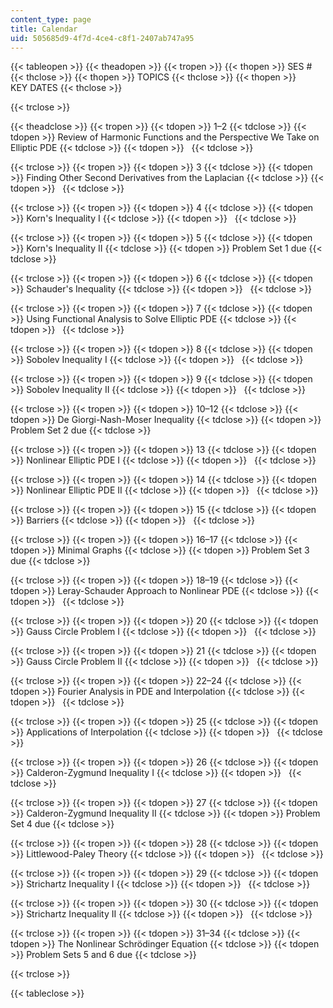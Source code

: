 ```yaml
---
content_type: page
title: Calendar
uid: 505685d9-4f7d-4ce4-c8f1-2407ab747a95
---
```


{{< tableopen >}}
{{< theadopen >}}
{{< tropen >}}
{{< thopen >}}
SES #
{{< thclose >}}
{{< thopen >}}
TOPICS
{{< thclose >}}
{{< thopen >}}
KEY DATES
{{< thclose >}}

{{< trclose >}}

{{< theadclose >}}
{{< tropen >}}
{{< tdopen >}}
1–2
{{< tdclose >}}
{{< tdopen >}}
Review of Harmonic Functions and the Perspective We Take on Elliptic PDE
{{< tdclose >}}
{{< tdopen >}}
 
{{< tdclose >}}

{{< trclose >}}
{{< tropen >}}
{{< tdopen >}}
3
{{< tdclose >}}
{{< tdopen >}}
Finding Other Second Derivatives from the Laplacian
{{< tdclose >}}
{{< tdopen >}}
 
{{< tdclose >}}

{{< trclose >}}
{{< tropen >}}
{{< tdopen >}}
4
{{< tdclose >}}
{{< tdopen >}}
Korn's Inequality I
{{< tdclose >}}
{{< tdopen >}}
 
{{< tdclose >}}

{{< trclose >}}
{{< tropen >}}
{{< tdopen >}}
5
{{< tdclose >}}
{{< tdopen >}}
Korn's Inequality II
{{< tdclose >}}
{{< tdopen >}}
Problem Set 1 due
{{< tdclose >}}

{{< trclose >}}
{{< tropen >}}
{{< tdopen >}}
6
{{< tdclose >}}
{{< tdopen >}}
Schauder's Inequality
{{< tdclose >}}
{{< tdopen >}}
 
{{< tdclose >}}

{{< trclose >}}
{{< tropen >}}
{{< tdopen >}}
7
{{< tdclose >}}
{{< tdopen >}}
Using Functional Analysis to Solve Elliptic PDE
{{< tdclose >}}
{{< tdopen >}}
 
{{< tdclose >}}

{{< trclose >}}
{{< tropen >}}
{{< tdopen >}}
8
{{< tdclose >}}
{{< tdopen >}}
Sobolev Inequality I
{{< tdclose >}}
{{< tdopen >}}
 
{{< tdclose >}}

{{< trclose >}}
{{< tropen >}}
{{< tdopen >}}
9
{{< tdclose >}}
{{< tdopen >}}
Sobolev Inequality II
{{< tdclose >}}
{{< tdopen >}}
 
{{< tdclose >}}

{{< trclose >}}
{{< tropen >}}
{{< tdopen >}}
10–12
{{< tdclose >}}
{{< tdopen >}}
De Giorgi-Nash-Moser Inequality
{{< tdclose >}}
{{< tdopen >}}
Problem Set 2 due
{{< tdclose >}}

{{< trclose >}}
{{< tropen >}}
{{< tdopen >}}
13
{{< tdclose >}}
{{< tdopen >}}
Nonlinear Elliptic PDE I
{{< tdclose >}}
{{< tdopen >}}
 
{{< tdclose >}}

{{< trclose >}}
{{< tropen >}}
{{< tdopen >}}
14
{{< tdclose >}}
{{< tdopen >}}
Nonlinear Elliptic PDE II
{{< tdclose >}}
{{< tdopen >}}
 
{{< tdclose >}}

{{< trclose >}}
{{< tropen >}}
{{< tdopen >}}
15
{{< tdclose >}}
{{< tdopen >}}
Barriers
{{< tdclose >}}
{{< tdopen >}}
 
{{< tdclose >}}

{{< trclose >}}
{{< tropen >}}
{{< tdopen >}}
16–17
{{< tdclose >}}
{{< tdopen >}}
Minimal Graphs
{{< tdclose >}}
{{< tdopen >}}
Problem Set 3 due
{{< tdclose >}}

{{< trclose >}}
{{< tropen >}}
{{< tdopen >}}
18–19
{{< tdclose >}}
{{< tdopen >}}
Leray-Schauder Approach to Nonlinear PDE
{{< tdclose >}}
{{< tdopen >}}
 
{{< tdclose >}}

{{< trclose >}}
{{< tropen >}}
{{< tdopen >}}
20
{{< tdclose >}}
{{< tdopen >}}
Gauss Circle Problem I
{{< tdclose >}}
{{< tdopen >}}
 
{{< tdclose >}}

{{< trclose >}}
{{< tropen >}}
{{< tdopen >}}
21
{{< tdclose >}}
{{< tdopen >}}
Gauss Circle Problem II
{{< tdclose >}}
{{< tdopen >}}
 
{{< tdclose >}}

{{< trclose >}}
{{< tropen >}}
{{< tdopen >}}
22–24
{{< tdclose >}}
{{< tdopen >}}
Fourier Analysis in PDE and Interpolation
{{< tdclose >}}
{{< tdopen >}}
 
{{< tdclose >}}

{{< trclose >}}
{{< tropen >}}
{{< tdopen >}}
25
{{< tdclose >}}
{{< tdopen >}}
Applications of Interpolation
{{< tdclose >}}
{{< tdopen >}}
 
{{< tdclose >}}

{{< trclose >}}
{{< tropen >}}
{{< tdopen >}}
26
{{< tdclose >}}
{{< tdopen >}}
Calderon-Zygmund Inequality I
{{< tdclose >}}
{{< tdopen >}}
 
{{< tdclose >}}

{{< trclose >}}
{{< tropen >}}
{{< tdopen >}}
27
{{< tdclose >}}
{{< tdopen >}}
Calderon-Zygmund Inequality II
{{< tdclose >}}
{{< tdopen >}}
Problem Set 4 due
{{< tdclose >}}

{{< trclose >}}
{{< tropen >}}
{{< tdopen >}}
28
{{< tdclose >}}
{{< tdopen >}}
Littlewood-Paley Theory
{{< tdclose >}}
{{< tdopen >}}
 
{{< tdclose >}}

{{< trclose >}}
{{< tropen >}}
{{< tdopen >}}
29
{{< tdclose >}}
{{< tdopen >}}
Strichartz Inequality I
{{< tdclose >}}
{{< tdopen >}}
 
{{< tdclose >}}

{{< trclose >}}
{{< tropen >}}
{{< tdopen >}}
30
{{< tdclose >}}
{{< tdopen >}}
Strichartz Inequality II
{{< tdclose >}}
{{< tdopen >}}
 
{{< tdclose >}}

{{< trclose >}}
{{< tropen >}}
{{< tdopen >}}
31–34
{{< tdclose >}}
{{< tdopen >}}
The Nonlinear Schrödinger Equation
{{< tdclose >}}
{{< tdopen >}}
Problem Sets 5 and 6 due
{{< tdclose >}}

{{< trclose >}}

{{< tableclose >}}